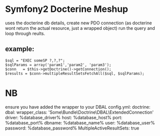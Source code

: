 # Symfony2 Docterine Meshup
uses the docterine db details, create new PDO connection (as docterine wont return the actual resource, just a wrapped object) run the query and loop through reults.
## example:
    $sql = "EXEC someSP ?,?,?";
    $sqlParams = array('param1','param2', 'param3');
    $conn   = $this->getDoctrine()->getConnection();
    $results = $conn->multipleResultSetsFetchAll($sql, $sqlParams);

# NB
ensure you have added the wrapper to your DBAL config.yml:
    doctrine:
        dbal:
            wrapper_class:  'Some\Bundle\Doctrine\DBAL\ExtendedConnection'
            driver:   %database_driver%
            host:     %database_host%
            port:     %database_port%
            dbname:   %database_name%
            user:     %database_user%
            password: %database_password%
            MultipleActiveResultSets: true
